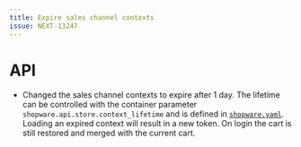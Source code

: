```yaml
---
title: Expire sales channel contexts
issue: NEXT-13247 
---
```

# API
* Changed the sales channel contexts to expire after 1 day. The lifetime can be controlled with the container parameter `shopware.api.store.context_lifetime` and is defined in [`shopware.yaml`](../../src/Core/Framework/Resources/config/packages/shopware.yaml). Loading an expired context will result in a new token. On login the cart is still restored and merged with the current cart.
